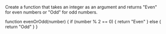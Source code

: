 Create a function that takes an integer as an argument and returns "Even" for even numbers or "Odd" for odd numbers.

function evenOrOdd(number) {
  if (number % 2 == 0) {
    return "Even"
  } else {
    return "Odd"
  }
}